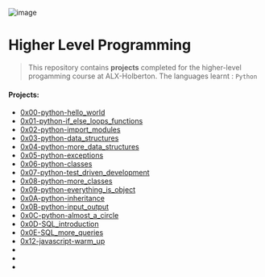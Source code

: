 ![image](https://user-images.githubusercontent.com/95341497/186491359-3441532c-78ff-4d8c-8aaa-95e69c0c0941.png)


# Higher Level Programming

> This repository contains **projects** completed for the higher-level progamming course at ALX-Holberton. The languages learnt : `Python`

#### Projects:

* [0x00-python-hello_world](https://github.com/jonyamagiri/alx-higher_level_programming/tree/master/0x00-python-hello_world)
* [0x01-python-if_else_loops_functions](https://github.com/jonyamagiri/alx-higher_level_programming/tree/master/0x01-python-if_else_loops_functions)
* [0x02-python-import_modules](https://github.com/jonyamagiri/alx-higher_level_programming/tree/master/0x02-python-import_modules)
* [0x03-python-data_structures](https://github.com/jonyamagiri/alx-higher_level_programming/tree/master/0x03-python-data_structures)
* [0x04-python-more_data_structures](https://github.com/jonyamagiri/alx-higher_level_programming/tree/master/0x04-python-more_data_structures)
* [0x05-python-exceptions](https://github.com/jonyamagiri/alx-higher_level_programming/tree/master/0x05-python-exceptions)
* [0x06-python-classes](https://github.com/jonyamagiri/alx-higher_level_programming/tree/master/0x06-python-classes)
* [0x07-python-test_driven_development](https://github.com/jonyamagiri/alx-higher_level_programming/tree/master/0x07-python-test_driven_development)
* [0x08-python-more_classes](https://github.com/jonyamagiri/alx-higher_level_programming/tree/master/0x08-python-more_classes)
* [0x09-python-everything_is_object](https://github.com/jonyamagiri/alx-higher_level_programming/tree/master/0x09-python-everything_is_object)
* [0x0A-python-inheritance](https://github.com/jonyamagiri/alx-higher_level_programming/tree/master/0x0A-python-inheritance)
* [0x0B-python-input_output](https://github.com/jonyamagiri/alx-higher_level_programming/tree/master/0x0B-python-input_output)
* [0x0C-python-almost_a_circle](https://github.com/jonyamagiri/alx-higher_level_programming/tree/master/0x0C-python-almost_a_circle)
* [0x0D-SQL_introduction](https://github.com/jonyamagiri/alx-higher_level_programming/tree/master/0x0D-SQL_introduction)
* [0x0E-SQL_more_queries](https://github.com/jonyamagiri/alx-higher_level_programming/tree/master/0x0E-SQL_more_queries)
* [0x12-javascript-warm_up](https://github.com/jonyamagiri/alx-higher_level_programming/tree/master/0x12-javascript-warm_up)
* []()
* []()
* []()







